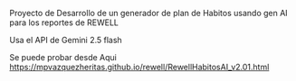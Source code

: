 Proyecto de Desarrollo de un generador de plan de Habitos usando gen AI para los reportes de REWELL

Usa el API de Gemini 2.5 flash

Se puede probar desde Aqui https://mpvazquezheritas.github.io/rewell/RewellHabitosAI_v2.01.html
